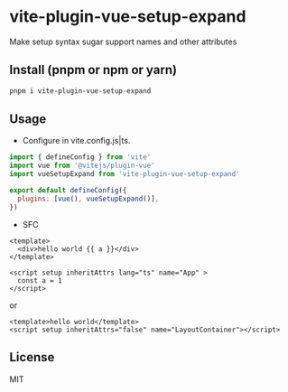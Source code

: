 # vite-plugin-vue-setup-expand

Make setup syntax sugar support names and other attributes

## Install (pnpm or npm or yarn)
```bash
pnpm i vite-plugin-vue-setup-expand
```
## Usage

- Configure in vite.config.js|ts. 
```js
import { defineConfig } from 'vite'
import vue from '@vitejs/plugin-vue'
import vueSetupExpand from 'vite-plugin-vue-setup-expand'

export default defineConfig({
  plugins: [vue(), vueSetupExpand()],
})
```

- SFC

```vue
<template>
  <div>hello world {{ a }}</div>
</template>

<script setup inheritAttrs lang="ts" name="App" >
  const a = 1
</script>
```
or
```vue
<template>hello world</template>
<script setup inheritAttrs="false" name="LayoutContainer"></script>
```
## License

MIT
